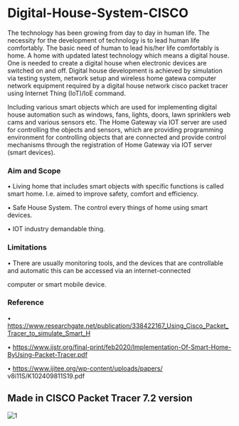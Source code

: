 # Digital-House-System-CISCO

The technology has been growing from day to day in human life. The
necessity for the development of technology is to lead human life
comfortably. The basic need of human to lead his/her life comfortably is
home. A home with updated latest technology which means a digital
house. One is needed to create a digital house when electronic devices
are switched on and off. Digital house development is achieved by
simulation via testing system, network setup and wireless home gatewa
computer network equipment required by a digital house network cisco
packet tracer using Internet Thing (IoT)/IoE command.

Including various smart objects which are used for implementing digital
house automation such as windows, fans, lights, doors, lawn sprinklers
web cams and various sensors etc. The Home Gateway via IOT server
are used for controlling the objects and sensors, which are providing
programming environment for controlling objects that are connected and
provide control mechanisms through the registration of Home Gateway
via IOT server (smart devices).

### Aim and Scope
• Living home that includes smart objects with specific functions is called smart home. I.e. aimed to improve safety, comfort and efficiency.

• Safe House System. The control every things of home using smart devices.

• IOT industry demandable thing.

### Limitations
• There are usually monitoring tools, and the devices that are controllable and automatic this can be accessed via an internet-connected

computer or smart mobile device.

### Reference
• https://www.researchgate.net/publication/338422167_Using_Cisco_Packet_Tracer_to_simulate_Smart_H

• https://www.ijstr.org/final-print/feb2020/Implementation-Of-Smart-Home-ByUsing-Packet-Tracer.pdf

• https://www.ijitee.org/wp-content/uploads/papers/ v8i11S/K102409811S19.pdf

## Made in CISCO Packet Tracer 7.2 version

![1](https://user-images.githubusercontent.com/74346775/150186576-33f0d1d3-d8fc-4a69-bcf8-0450575db532.png)
